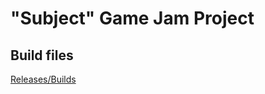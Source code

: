 <h1> "Subject" Game Jam Project </h1>

<h2> Build files </h2>
<a href="https://github.com/BrendanSaywell/Subject_Build/releases" title="Releases">Releases/Builds</a>
